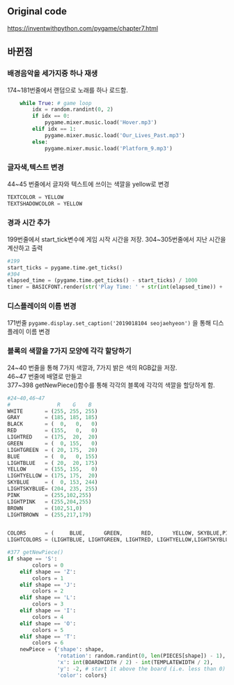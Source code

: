 ## Original code   
https://inventwithpython.com/pygame/chapter7.html   

## 바뀐점  
### 배경음악을 세가지중 하나 재생
174~181번줄에서 랜덤으로 노래를 하나 로드함.   
    
```python
    while True: # game loop   
        idx = random.randint(0, 2)   
        if idx == 0:   
            pygame.mixer.music.load('Hover.mp3')   
        elif idx == 1:   
            pygame.mixer.music.load('Our_Lives_Past.mp3')   
        else:   
            pygame.mixer.music.load('Platform_9.mp3')
```
### 글자색,텍스트 변경   
44~45 번줄에서 글자와 텍스트에 쓰이는 색깔을 yellow로 변경   
    
```python
TEXTCOLOR = YELLOW   
TEXTSHADOWCOLOR = YELLOW   
```
### 경과 시간 추가   
199번줄에서 start_tick변수에 게임 시작 시간을 저장. 304~305번줄에서 지난 시간을 계산하고 출력   
    
```python
#199   
start_ticks = pygame.time.get_ticks()   
#304   
elapsed_time = (pygame.time.get_ticks() - start_ticks) / 1000   
timer = BASICFONT.render(str('Play Time: ' + str(int(elapsed_time)) + ' sec'), True, TEXTCOLOR)   
```
### 디스플레이의 이름 변경   
171번줄 `pygame.display.set_caption('2019018104 seojaehyeon')`  을 통해 디스플레이 이름 변경   
### 블록의 색깔을 7가지 모양에 각각 할당하기   
24~40 번줄을 통해 7가지 색깔과, 7가지 밝은 색의 RGB값을 저장.   
46~47 번줄에 배열로 만들고   
377~398 getNewPiece()함수를 통해 각각의 블록에 각각의 색깔을 할당하게 함.   
    
```python
#24~40,46~47
#               R    G    B
WHITE       = (255, 255, 255)
GRAY        = (185, 185, 185)
BLACK       = (  0,   0,   0)
RED         = (155,   0,   0)
LIGHTRED    = (175,  20,  20)
GREEN       = (  0, 155,   0)
LIGHTGREEN  = ( 20, 175,  20)
BLUE        = (  0,   0, 155)
LIGHTBLUE   = ( 20,  20, 175)
YELLOW      = (155, 155,   0)
LIGHTYELLOW = (175, 175,  20)
SKYBLUE     = (  0, 153, 244)
LIGHTSKYBLUE= (204, 235, 255)
PINK        = (255,102,255)
LIGHTPINK   = (255,204,255)
BROWN       = (102,51,0)
LIGHTBROWN  = (255,217,179)


COLORS      = (     BLUE,      GREEN,      RED,      YELLOW, SKYBLUE,PINK,BROWN)
LIGHTCOLORS = (LIGHTBLUE, LIGHTGREEN, LIGHTRED, LIGHTYELLOW,LIGHTSKYBLUE,LIGHTPINK,LIGHTBROWN)

#377 getNewPiece()
if shape == 'S':
        colors = 0
    elif shape == 'Z':
        colors = 1
    elif shape == 'J':
        colors = 2
    elif shape == 'L':
        colors = 3
    elif shape == 'I':
        colors = 4
    elif shape == 'O':
        colors = 5
    elif shape == 'T':
        colors = 6
    newPiece = {'shape': shape,
                'rotation': random.randint(0, len(PIECES[shape]) - 1),
                'x': int(BOARDWIDTH / 2) - int(TEMPLATEWIDTH / 2),
                'y': -2, # start it above the board (i.e. less than 0)
                'color': colors}
```

